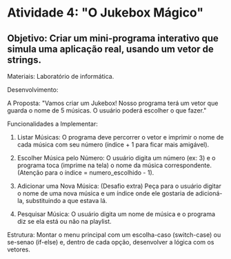 # Atividade 4: "O Jukebox Mágico"

## Objetivo: Criar um mini-programa interativo que simula uma aplicação real, usando um vetor de strings.

Materiais: Laboratório de informática.

Desenvolvimento:

A Proposta: "Vamos criar um Jukebox! Nosso programa terá um vetor que guarda o nome de 5 músicas. O usuário poderá escolher o que fazer."

Funcionalidades a Implementar:

1. Listar Músicas: O programa deve percorrer o vetor e imprimir o nome de cada música com seu número (índice + 1 para ficar mais amigável).

2. Escolher Música pelo Número: O usuário digita um número (ex: 3) e o programa toca (imprime na tela) o nome da música correspondente. (Atenção para o índice = numero_escolhido - 1).

3. Adicionar uma Nova Música: (Desafio extra) Peça para o usuário digitar o nome de uma nova música e um índice onde ele gostaria de adicioná-la, substituindo a que estava lá.

4. Pesquisar Música: O usuário digita um nome de música e o programa diz se ela está ou não na playlist.

Estrutura: Montar o menu principal com um escolha-caso (switch-case) ou se-senao (if-else) e, dentro de cada opção, desenvolver a lógica com os vetores.
